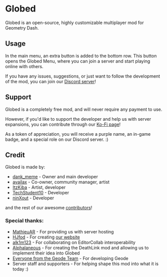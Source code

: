 # Globed

Globed is an open-source, highly customizable multiplayer mod for Geometry Dash.

## Usage

In the main menu, an extra button is added to the bottom row. This button opens the Globed Menu, where you can join a server and start playing online with others.

If you have any issues, suggestions, or just want to follow the development of the mod, you can join our [Discord server](https://discord.gg/d56q5Dkdm3)!

## Support

Globed is a <cg>completely free</c> mod, and will never require any payment to use.

However, if you'd like to support the developer and help us with server expansions, you can contribute through our [Ko-Fi page](https://ko-fi.com/globed)!

As a token of appreciation, you will receive a <ca>purple</c> name, an in-game badge, and a special role on our Discord server. :)

## Credit

Globed is made by:

- [dank_meme](user:9735891) - Owner and main developer
- [availax](user:1621348) - Co-owner, community manager, artist
- [ItzKiba](user:4569963) - Artist, developer
- [TechStudent10](user:20284359) - Developer
- [ninXout](user:7479054) - Developer

and the rest of our awesome [contributors](https://github.com/GlobedGD/globed2/graphs/contributors)!

### Special thanks:

- [MathieuAR](user:3759035) - For providing us with server hosting
- [HJfod](user:104257) - For creating [our website](https://globed.dev)
- [alk1m123](user:11535118) - For collaborating on EditorCollab interoperability
- [Alphalaneous](user:1139015) - For creating the DeathLink mod and allowing us to implement their idea into Globed
- [Everyone from the Geode Team](https://github.com/orgs/geode-sdk/people) - For developing Geode
- Server staff and supporters - For helping shape this mod into what it is today :)
